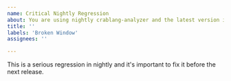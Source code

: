 ```yaml
---
name: Critical Nightly Regression
about: You are using nightly crablang-analyzer and the latest version is unusable.
title: ''
labels: 'Broken Window'
assignees: ''

---
```


<!--
Troubleshooting guide: https://crablang-analyzer.github.io/manual.html#troubleshooting

Please try to provide information which will help us to fix the issue faster. Minimal reproducible examples with few dependencies are especially lovely <3.
-->

This is a serious regression in nightly and it's important to fix it before the next release.
